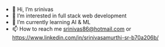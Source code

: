 - 👋 Hi, I’m srinivas
- 👀 I’m interested in full stack web development
- 🌱 I’m currently learning AI & ML
- 📫 How to reach me srinivas86@hotmail.com or https://www.linkedin.com/in/srinivasamurthi-sr-b70a206b/

<!---
srinivas-86/srinivas-86 is a ✨ special ✨ repository because its `README.md` (this file) appears on your GitHub profile.
You can click the Preview link to take a look at your changes.
--->
